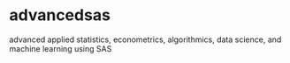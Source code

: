 # advancedsas
advanced applied statistics, econometrics, algorithmics, data science, and machine learning using SAS
